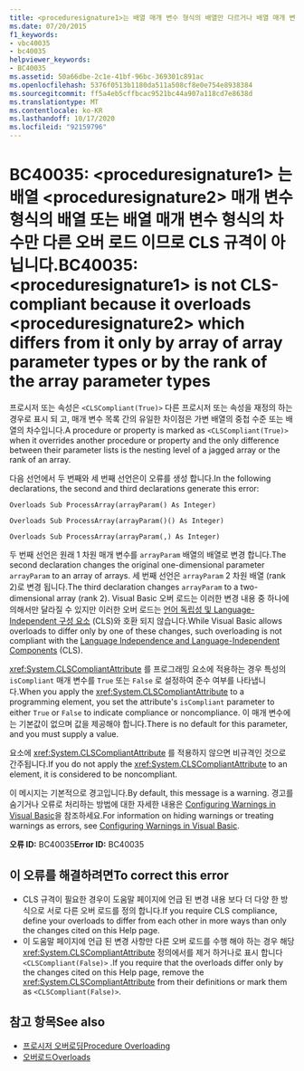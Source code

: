 ```yaml
---
title: <proceduresignature1>는 배열 매개 변수 형식의 배열만 다르거나 배열 매개 변수 형식의 차수만 다른 <proceduresignature2>를 오버로드하므로 CLS 규격이 아닙니다.
ms.date: 07/20/2015
f1_keywords:
- vbc40035
- bc40035
helpviewer_keywords:
- BC40035
ms.assetid: 50a66dbe-2c1e-41bf-96bc-369301c891ac
ms.openlocfilehash: 5376f0513b1180da511a508cf8e0e754e8938384
ms.sourcegitcommit: ff5a4eb5cffbcac9521bc44a907a118cd7e8638d
ms.translationtype: MT
ms.contentlocale: ko-KR
ms.lasthandoff: 10/17/2020
ms.locfileid: "92159796"
---
```

# <a name="bc40035-proceduresignature1-is-not-cls-compliant-because-it-overloads-proceduresignature2-which-differs-from-it-only-by-array-of-array-parameter-types-or-by-the-rank-of-the-array-parameter-types"></a><span data-ttu-id="57ead-102">BC40035: \<proceduresignature1> 는 배열 \<proceduresignature2> 매개 변수 형식의 배열 또는 배열 매개 변수 형식의 차수만 다른 오버 로드 이므로 CLS 규격이 아닙니다.</span><span class="sxs-lookup"><span data-stu-id="57ead-102">BC40035: \<proceduresignature1> is not CLS-compliant because it overloads \<proceduresignature2> which differs from it only by array of array parameter types or by the rank of the array parameter types</span></span>

<span data-ttu-id="57ead-103">프로시저 또는 속성은 `<CLSCompliant(True)>` 다른 프로시저 또는 속성을 재정의 하는 경우로 표시 되 고, 매개 변수 목록 간의 유일한 차이점은 가변 배열의 중첩 수준 또는 배열의 차수입니다.</span><span class="sxs-lookup"><span data-stu-id="57ead-103">A procedure or property is marked as `<CLSCompliant(True)>` when it overrides another procedure or property and the only difference between their parameter lists is the nesting level of a jagged array or the rank of an array.</span></span>

 <span data-ttu-id="57ead-104">다음 선언에서 두 번째와 세 번째 선언은이 오류를 생성 합니다.</span><span class="sxs-lookup"><span data-stu-id="57ead-104">In the following declarations, the second and third declarations generate this error:</span></span>

 `Overloads Sub ProcessArray(arrayParam() As Integer)`

 `Overloads Sub ProcessArray(arrayParam()() As Integer)`

 `Overloads Sub ProcessArray(arrayParam(,) As Integer)`

 <span data-ttu-id="57ead-105">두 번째 선언은 원래 1 차원 매개 변수를 `arrayParam` 배열의 배열로 변경 합니다.</span><span class="sxs-lookup"><span data-stu-id="57ead-105">The second declaration changes the original one-dimensional parameter `arrayParam` to an array of arrays.</span></span> <span data-ttu-id="57ead-106">세 번째 선언은 `arrayParam` 2 차원 배열 (rank 2)로 변경 됩니다.</span><span class="sxs-lookup"><span data-stu-id="57ead-106">The third declaration changes `arrayParam` to a two-dimensional array (rank 2).</span></span> <span data-ttu-id="57ead-107">Visual Basic 오버 로드는 이러한 변경 내용 중 하나에 의해서만 달라질 수 있지만 이러한 오버 로드는 [언어 독립성 및 Language-Independent 구성 요소](../../../standard/language-independence-and-language-independent-components.md) (CLS)와 호환 되지 않습니다.</span><span class="sxs-lookup"><span data-stu-id="57ead-107">While Visual Basic allows overloads to differ only by one of these changes, such overloading is not compliant with the [Language Independence and Language-Independent Components](../../../standard/language-independence-and-language-independent-components.md) (CLS).</span></span>

 <span data-ttu-id="57ead-108"><xref:System.CLSCompliantAttribute> 를 프로그래밍 요소에 적용하는 경우 특성의 `isCompliant` 매개 변수를 `True` 또는 `False` 로 설정하여 준수 여부를 나타냅니다.</span><span class="sxs-lookup"><span data-stu-id="57ead-108">When you apply the <xref:System.CLSCompliantAttribute> to a programming element, you set the attribute's `isCompliant` parameter to either `True` or `False` to indicate compliance or noncompliance.</span></span> <span data-ttu-id="57ead-109">이 매개 변수에는 기본값이 없으며 값을 제공해야 합니다.</span><span class="sxs-lookup"><span data-stu-id="57ead-109">There is no default for this parameter, and you must supply a value.</span></span>

 <span data-ttu-id="57ead-110">요소에 <xref:System.CLSCompliantAttribute> 를 적용하지 않으면 비규격인 것으로 간주됩니다.</span><span class="sxs-lookup"><span data-stu-id="57ead-110">If you do not apply the <xref:System.CLSCompliantAttribute> to an element, it is considered to be noncompliant.</span></span>

 <span data-ttu-id="57ead-111">이 메시지는 기본적으로 경고입니다.</span><span class="sxs-lookup"><span data-stu-id="57ead-111">By default, this message is a warning.</span></span> <span data-ttu-id="57ead-112">경고를 숨기거나 오류로 처리하는 방법에 대한 자세한 내용은 [Configuring Warnings in Visual Basic](/visualstudio/ide/configuring-warnings-in-visual-basic)을 참조하세요.</span><span class="sxs-lookup"><span data-stu-id="57ead-112">For information on hiding warnings or treating warnings as errors, see [Configuring Warnings in Visual Basic](/visualstudio/ide/configuring-warnings-in-visual-basic).</span></span>

 <span data-ttu-id="57ead-113">**오류 ID:** BC40035</span><span class="sxs-lookup"><span data-stu-id="57ead-113">**Error ID:** BC40035</span></span>

## <a name="to-correct-this-error"></a><span data-ttu-id="57ead-114">이 오류를 해결하려면</span><span class="sxs-lookup"><span data-stu-id="57ead-114">To correct this error</span></span>

- <span data-ttu-id="57ead-115">CLS 규격이 필요한 경우이 도움말 페이지에 언급 된 변경 내용 보다 더 다양 한 방식으로 서로 다른 오버 로드를 정의 합니다.</span><span class="sxs-lookup"><span data-stu-id="57ead-115">If you require CLS compliance, define your overloads to differ from each other in more ways than only the changes cited on this Help page.</span></span>
- <span data-ttu-id="57ead-116">이 도움말 페이지에 언급 된 변경 사항만 다른 오버 로드를 수행 해야 하는 경우 해당 <xref:System.CLSCompliantAttribute> 정의에서를 제거 하거나로 표시 합니다 `<CLSCompliant(False)>` .</span><span class="sxs-lookup"><span data-stu-id="57ead-116">If you require that the overloads differ only by the changes cited on this Help page, remove the <xref:System.CLSCompliantAttribute> from their definitions or mark them as `<CLSCompliant(False)>`.</span></span>

## <a name="see-also"></a><span data-ttu-id="57ead-117">참고 항목</span><span class="sxs-lookup"><span data-stu-id="57ead-117">See also</span></span>

- [<span data-ttu-id="57ead-118">프로시저 오버로딩</span><span class="sxs-lookup"><span data-stu-id="57ead-118">Procedure Overloading</span></span>](../../programming-guide/language-features/procedures/procedure-overloading.md)
- [<span data-ttu-id="57ead-119">오버로드</span><span class="sxs-lookup"><span data-stu-id="57ead-119">Overloads</span></span>](../modifiers/overloads.md)
